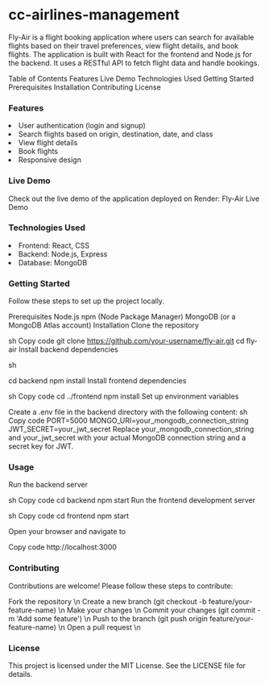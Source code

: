# cc-airlines-management
 
Fly-Air is a flight booking application where users can search for available flights based on their travel preferences, view flight details, and book flights. The application is built with React for the frontend and Node.js for the backend. It uses a RESTful API to fetch flight data and handle bookings.

Table of Contents
Features
Live Demo
Technologies Used
Getting Started
Prerequisites
Installation
Contributing
License

### Features
<li> User authentication (login and signup) </li>
<li> Search flights based on origin, destination, date, and class </li>
<li> View flight details </li>
<li> Book flights </li>
<li> Responsive design </li>

### Live Demo
Check out the live demo of the application deployed on Render: Fly-Air Live Demo

### Technologies Used
<li> Frontend: React, CSS </li>
<li>Backend: Node.js, Express </li>
<li>Database: MongoDB </li>

### Getting Started
Follow these steps to set up the project locally.

Prerequisites
Node.js
npm (Node Package Manager)
MongoDB (or a MongoDB Atlas account)
Installation
Clone the repository

sh
Copy code
git clone https://github.com/your-username/fly-air.git
cd fly-air
Install backend dependencies

sh

cd backend
npm install
Install frontend dependencies

sh
Copy code
cd ../frontend
npm install
Set up environment variables

Create a .env file in the backend directory with the following content:
sh
Copy code
PORT=5000
MONGO_URI=your_mongodb_connection_string
JWT_SECRET=your_jwt_secret
Replace your_mongodb_connection_string and your_jwt_secret with your actual MongoDB connection string and a secret key for JWT.

### Usage
Run the backend server

sh
Copy code
cd backend
npm start
Run the frontend development server

sh
Copy code
cd frontend
npm start

Open your browser and navigate to

Copy code
http://localhost:3000

### Contributing
Contributions are welcome! Please follow these steps to contribute:

Fork the repository \n
Create a new branch (git checkout -b feature/your-feature-name) \n
Make your changes \n
Commit your changes (git commit -m 'Add some feature') \n
Push to the branch (git push origin feature/your-feature-name) \n
Open a pull request \n
### License
This project is licensed under the MIT License. See the LICENSE file for details.
